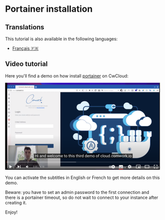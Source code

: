 # Portainer installation

## Translations

This tutorial is also available in the following languages:
* [Français 🇫🇷](../../translations/fr/tutorials/portainer/installation.md)

## Video tutorial

Here you'll find a demo on how install [portainer](../../portainer.md) on CwCloud:

[![portainer_demo](../../img/portainer_demo.png)](https://youtu.be/M29YE3w6NxA)

You can activate the subtitles in English or French to get more details on this demo.

Beware: you have to set an admin password to the first connection and there is a portainer timeout, so do not wait to connect to your instance after creating it.

Enjoy!
